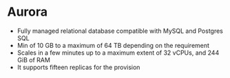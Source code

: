 
# Aurora
- Fully managed relational database compatible with MySQL and Postgres SQL
- Min of 10 GB to a maximum of 64 TB depending on the requirement
- Scales in a few minutes up to a maximum extent of 32 vCPUs, and 244 GiB of RAM
- It supports fifteen replicas for the provision